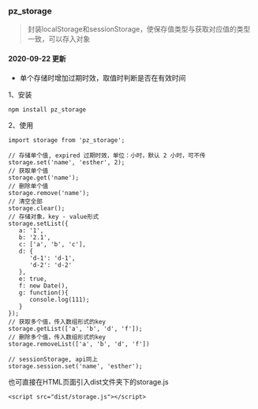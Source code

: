 ### pz_storage 

> 封装localStorage和sessionStorage，使保存值类型与获取对应值的类型一致，可以存入对象

#### 2020-09-22 更新
- 单个存储时增加过期时效，取值时判断是否在有效时间

1、安装
```
npm install pz_storage
```
2、使用
```
import storage from 'pz_storage';

// 存储单个值, expired 过期时效，单位：小时，默认 2 小时，可不传
storage.set('name', 'esther', 2);
// 获取单个值
storage.get('name');
// 删除单个值
storage.remove('name');
// 清空全部
storage.clear();
// 存储对象，key - value形式
storage.setList({
   a: '1',
   b: '2.1',
   c: ['a', 'b', 'c'],
   d: {
      'd-1': 'd-1',
      'd-2': 'd-2'
   },
   e: true,
   f: new Date(),
   g: function(){
      console.log(111);
   }
});
// 获取多个值，传入数组形式的key
storage.getList(['a', 'b', 'd', 'f']);
// 删除多个值，传入数组形式的key
storage.removeList(['a', 'b', 'd', 'f'])

// sessionStorage, api同上
storage.session.set('name', 'esther');
```

也可直接在HTML页面引入dist文件夹下的storage.js
```
<script src="dist/storage.js"></script>
```

